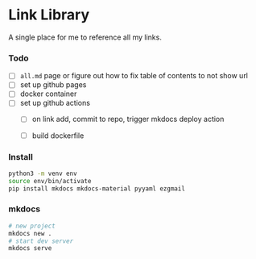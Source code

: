 

# Link Library
A single place for me to reference all my links.

### Todo
- [ ] `all.md` page or figure out how to fix table of contents to not show url
- [ ] set up github pages
- [ ] docker container
- [ ] set up github actions
    - [ ] on link add, commit to repo, trigger mkdocs deploy action
    - [ ] build dockerfile 



### Install
```bash
python3 -m venv env
source env/bin/activate
pip install mkdocs mkdocs-material pyyaml ezgmail
```


### mkdocs
```bash
# new project
mkdocs new .
# start dev server
mkdocs serve
```